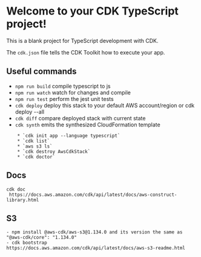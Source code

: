 # Welcome to your CDK TypeScript project!

This is a blank project for TypeScript development with CDK.

The `cdk.json` file tells the CDK Toolkit how to execute your app.

## Useful commands

 * `npm run build`   compile typescript to js
 * `npm run watch`   watch for changes and compile
 * `npm run test`    perform the jest unit tests
 * `cdk deploy`      deploy this stack to your default AWS account/region or cdk deploy --all
 * `cdk diff`        compare deployed stack with current state
 * `cdk synth`       emits the synthesized CloudFormation template

```
    * `cdk init app --language typescript`
    * `cdk list`
    * `aws s3 ls`
    * `cdk destroy AwsCdkStack`
    * `cdk doctor`
``` 
## Docs
```
cdk doc
 https://docs.aws.amazon.com/cdk/api/latest/docs/aws-construct-library.html
```

## S3
```
- npm install @aws-cdk/aws-s3@1.134.0 and its version the same as "@aws-cdk/core": "1.134.0"
- cdk bootstrap
https://docs.aws.amazon.com/cdk/api/latest/docs/aws-s3-readme.html
```
